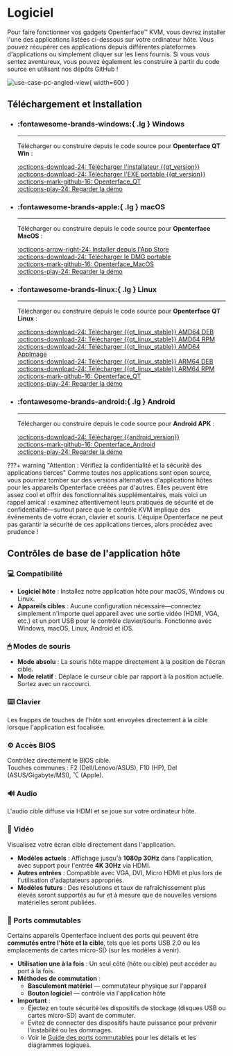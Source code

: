 # Logiciel

Pour faire fonctionner vos gadgets Openterface™ KVM, vous devrez installer l'une des applications listées ci-dessous sur votre ordinateur hôte. Vous pouvez récupérer ces applications depuis différentes plateformes d'applications ou simplement cliquer sur les liens fournis. Si vous vous sentez aventureux, vous pouvez également les construire à partir du code source en utilisant nos dépôts GitHub !

![use-case-pc-angled-view](https://assets.openterface.com/images/product/use-case-pc-angled-view.webp){ width=600 }

## Téléchargement et Installation

<div class="grid cards" markdown>

-   ### :fontawesome-brands-windows:{ .lg } **Windows**

    ***

    Télécharger ou construire depuis le code source pour **Openterface QT Win** :

    [:octicons-download-24: Télécharger l'installateur {{qt_version}}](https://github.com/TechxArtisanStudio/Openterface_QT/releases/download/{{qt_version}}/openterfaceQT.windows.amd64.installer.exe) <br>
    [:octicons-download-24: Télécharger l'EXE portable {{qt_version}}](https://github.com/TechxArtisanStudio/Openterface_QT/releases/download/{{qt_version}}/openterfaceQT-portable.exe) <br>
    [:octicons-mark-github-16: Openterface_QT](https://github.com/TechxArtisanStudio/Openterface_QT) <br>
    [:octicons-play-24: Regarder la démo](https://youtu.be/ERzpGtRvP2o?si=e9k402f0nxsD8o2j)

-   ### :fontawesome-brands-apple:{ .lg } **macOS**

    ***

    Télécharger ou construire depuis le code source pour **Openterface MacOS** :

    [:octicons-arrow-right-24: Installer depuis l'App Store](/appstore) <br>
    [:octicons-download-24: Télécharger le DMG portable](macos/dmg-installation.md) <br>
    [:octicons-mark-github-16: Openterface_MacOS](https://github.com/TechxArtisanStudio/Openterface_MacOS) <br>
    [:octicons-play-24: Regarder la démo](https://youtu.be/m7OpUem0zqY?si=tclfl0Jl77tmE6_e)

-   ### :fontawesome-brands-linux:{ .lg } **Linux**

    ***

    Télécharger ou construire depuis le code source pour **Openterface QT Linux** :

    [:octicons-download-24: Télécharger {{qt_linux_stable}} AMD64 DEB](https://github.com/TechxArtisanStudio/Openterface_QT/releases/download/{{qt_linux_stable}}/openterfaceQT.linux.amd64.deb) <br>
    [:octicons-download-24: Télécharger {{qt_linux_stable}} AMD64 RPM](https://github.com/TechxArtisanStudio/Openterface_QT/releases/download/{{qt_linux_stable}}/openterfaceQT.linux.amd64.rpm) <br>
    [:octicons-download-24: Télécharger {{qt_linux_stable}} AMD64 AppImage](https://github.com/TechxArtisanStudio/Openterface_QT/releases/download/{{qt_linux_stable}}/openterfaceQT.linux.amd64.AppImage) <br>
    [:octicons-download-24: Télécharger {{qt_linux_stable}} ARM64 DEB](https://github.com/TechxArtisanStudio/Openterface_QT/releases/download/{{qt_linux_stable}}/openterfaceQT.linux.arm64.deb) <br>
    [:octicons-download-24: Télécharger {{qt_linux_stable}} ARM64 RPM](https://github.com/TechxArtisanStudio/Openterface_QT/releases/download/{{qt_linux_stable}}/openterfaceQT.linux.arm64.rpm) <br>
    [:octicons-mark-github-16: Openterface_QT](https://github.com/TechxArtisanStudio/Openterface_QT) <br>
    [:octicons-play-24: Regarder la démo](https://youtu.be/_ScpI6TC0Pk?si=FSg7A2zmST8QbFec)

-   ### :fontawesome-brands-android:{ .lg } **Android**

    ***

    Télécharger ou construire depuis le code source pour **Android APK** :

    [:octicons-download-24: Télécharger {{android_version}}](https://github.com/TechxArtisanStudio/Openterface_Android/releases/download/{{android_version}}/OpenterfaceAndroid-release.apk) <br>
    [:octicons-mark-github-16: Openterface_Android](https://github.com/TechxArtisanStudio/Openterface_Android) <br>
    [:octicons-play-24: Regarder la démo](https://x.com/TechxArtisan/status/1825460088922071398)

</div>

???+ warning "Attention : Vérifiez la confidentialité et la sécurité des applications tierces"
Comme toutes nos applications sont open source, vous pourriez tomber sur des versions alternatives d'applications hôtes pour les appareils Openterface créées par d'autres. Elles peuvent être assez cool et offrir des fonctionnalités supplémentaires, mais voici un rappel amical : examinez attentivement leurs pratiques de sécurité et de confidentialité—surtout parce que le contrôle KVM implique des événements de votre écran, clavier et souris. L'équipe Openterface ne peut pas garantir la sécurité de ces applications tierces, alors procédez avec prudence !

## Contrôles de base de l'application hôte

### 💻 Compatibilité

-   **Logiciel hôte** : Installez notre application hôte pour macOS, Windows ou Linux.
-   **Appareils cibles** : Aucune configuration nécessaire—connectez simplement n'importe quel appareil avec une sortie vidéo (HDMI, VGA, etc.) et un port USB pour le contrôle clavier/souris. Fonctionne avec Windows, macOS, Linux, Android et iOS.

### 🖱 Modes de souris

-   **Mode absolu** : La souris hôte mappe directement à la position de l'écran cible.
-   **Mode relatif** : Déplace le curseur cible par rapport à la position actuelle. Sortez avec un raccourci.

### ⌨️ Clavier

Les frappes de touches de l'hôte sont envoyées directement à la cible lorsque l'application est focalisée.

### ⚙️ Accès BIOS

Contrôlez directement le BIOS cible.  
Touches communes : F2 (Dell/Lenovo/ASUS), F10 (HP), Del (ASUS/Gigabyte/MSI), ⌥ (Apple).

### 🔊 Audio

L'audio cible diffuse via HDMI et se joue sur votre ordinateur hôte.

### 🎥 Vidéo

Visualisez votre écran cible directement dans l'application.

-   **Modèles actuels** : Affichage jusqu'à **1080p 30Hz** dans l'application, avec support pour l'entrée **4K 30Hz** via HDMI.
-   **Autres entrées** : Compatible avec VGA, DVI, Micro HDMI et plus lors de l'utilisation d'adaptateurs appropriés.
-   **Modèles futurs** : Des résolutions et taux de rafraîchissement plus élevés seront supportés au fur et à mesure que de nouvelles versions matérielles seront publiées.

### 🔄 Ports commutables

Certains appareils Openterface incluent des ports qui peuvent être **commutés entre l'hôte et la cible**, tels que les ports USB 2.0 ou les emplacements de cartes micro-SD (sur les modèles à venir).

-   **Utilisation une à la fois** : Un seul côté (hôte ou cible) peut accéder au port à la fois.
-   **Méthodes de commutation** :
    -   **Basculement matériel** — commutateur physique sur l'appareil
    -   **Bouton logiciel** — contrôle via l'application hôte
-   **Important** :
    -   Éjectez en toute sécurité les dispositifs de stockage (disques USB ou cartes micro-SD) avant de commuter.
    -   Évitez de connecter des dispositifs haute puissance pour prévenir l'instabilité ou les dommages.
    -   Voir le [Guide des ports commutables](/usb-switch) pour les détails et les diagrammes logiques.
